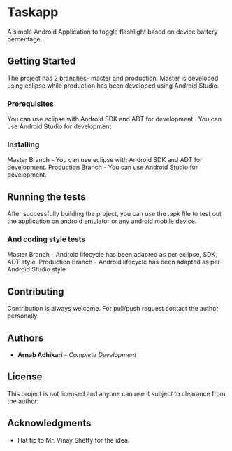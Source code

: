 # Taskapp

A simple Android Application to toggle flashlight based on device battery percentage.

## Getting Started

The project has 2 branches- master and production. Master is developed using eclipse while production has been developed using Android Studio.

### Prerequisites

You can use eclipse with Android SDK and ADT for development .
You can use Android Studio for development

### Installing

Master Branch - You can use eclipse with Android SDK and ADT for development.
Production Branch - You can use Android Studio for development.

## Running the tests

After successfully building the project, you can use the .apk file to test out the application on android emulator or any android mobile device.

### And coding style tests

Master Branch - Android lifecycle has been adapted as per eclipse, SDK, ADT style.
Production Branch - Android lifecycle has been adapted as per Android Studio style

## Contributing

Contribution is always welcome. For pull/push request contact the author personally.

## Authors

* **Arnab Adhikari** - *Complete Development*

## License

This project is not licensed and anyone can use it subject to clearance from the author.

## Acknowledgments

* Hat tip to Mr. Vinay Shetty for the idea.
